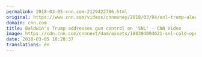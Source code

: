 ```yaml
---
permalink: 2018-03-05-cnn.com-2129422786.html
original: https://www.cnn.com/videos/cnnmoney/2018/03/04/snl-trump-alec-baldwin-gun-control-orig-gs.cnn
domain: cnn.com
title: Baldwin's Trump addresses gun control on 'SNL' - CNN Video
image: https://cdn.cnn.com/cnnnext/dam/assets/180304004621-snl-cold-open-baldwin-trump-super-tease.jpg
date: 2018-03-05 18:28:37
translations: en
---
```


